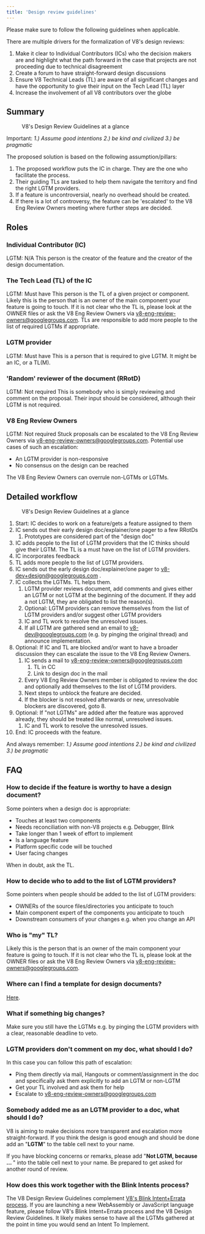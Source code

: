 ```yaml
---
title: 'Design review guidelines'
---
```

Please make sure to follow the following guidelines when applicable.

There are multiple drivers for the formalization of V8's design reviews:

1. Make it clear to Individual Contributors (ICs) who the decision makers are and highlight what the path forward in the case that projects are not proceeding due to technical disagreement
1. Create a forum to have straight-forward design discussions
1. Ensure V8 Technical Leads (TL) are aware of all significant changes and have the opportunity to give their input on the Tech Lead (TL) layer
1. Increase the involvement of all V8 contributors over the globe

## Summary

<figure>
  <img src="/_img/docs/design-review-guidelines/design-review-guidelines.svg" intrinsicsize="960x540" alt="">
  <figcaption>V8's Design Review Guidelines at a glance</figcaption>
</figure>

Important: *1.) Assume good intentions 2.) be kind and civilized 3.) be pragmatic*

The proposed solution is based on the following assumption/pillars:

1. The proposed workflow puts the IC in charge. They are the one who facilitate the process.
1. Their guiding TLs are tasked to help them navigate the territory and find the right LGTM providers.
1. If a feature is uncontroversial, nearly no overhead should be created.
1. If there is a lot of controversy, the feature can be 'escalated' to the V8 Eng Review Owners meeting where further steps are decided.

## Roles

### Individual Contributor (IC)

LGTM: N/A
This person is the creator of the feature and the creator of the design documentation.

### The Tech Lead (TL) of the IC

LGTM: Must have
This person is the TL of a given project or component. Likely this is the person that is an owner of the main component your feature is going to touch. If it is not clear who the TL is, please look at the OWNER files or ask the V8 Eng Review Owners via v8-eng-review-owners@googlegroups.com. TLs are responsible to add more people to the list of required LGTMs if appropriate.

### LGTM provider

LGTM: Must have
This is a person that is required to give LGTM. It might be an IC, or a TL(M).

### 'Random' reviewer of the document (RRotD)

LGTM: Not required
This is somebody who is simply reviewing and comment on the proposal. Their input should be considered, although their LGTM is not required.

### V8 Eng Review Owners

LGTM: Not required
Stuck proposals can be escalated to the V8 Eng Review Owners via v8-eng-review-owners@googlegroups.com. Potential use cases of such an escalation:

- An LGTM provider is non-responsive
- No consensus on the design can be reached

The V8 Eng Review Owners can overrule non-LGTMs or LGTMs.

## Detailed workflow

<figure>
  <img src="/_img/docs/design-review-guidelines/design-review-guidelines.svg" intrinsicsize="960x540" alt="">
  <figcaption>V8's Design Review Guidelines at a glance</figcaption>
</figure>

1. Start: IC decides to work on a feature/gets a feature assigned to them
1. IC sends out their early design doc/explainer/one pager to a few RRotDs
    1. Prototypes are considered part of the "design doc"
1. IC adds people to the list of LGTM providers that the IC thinks should give their LGTM. The TL is a must have on the list of LGTM providers.
1. IC incorporates feedback
1. TL adds more people to the list of LGTM providers.
1. IC sends out the early design doc/explainer/one pager to v8-dev+design@googlegroups.com .
1. IC collects the LGTMs. TL helps them.
    1. LGTM provider reviews document, add comments and gives either an LGTM or not LGTM at the beginning of the document. If they add a not LGTM, they are obligated to list the reason(s).
    1. Optional: LGTM providers can remove themselves from the list of LGTM providers and/or suggest other LGTM providers
    1. IC and TL work to resolve the unresolved issues.
    1. If all LGTM are gathered send an email to v8-dev@googlegroups.com (e.g. by pinging the original thread) and announce implementation.
1. Optional: If IC and TL are blocked and/or want to have a broader discussion they can escalate the issue to the V8 Eng Review Owners.
    1. IC sends a mail to v8-eng-review-owners@googlegroups.com
        1. TL in CC
        1. Link to design doc in the mail
    1. Every V8 Eng Review Owners member is obligated to review the doc and optionally add themselves to the list of LGTM providers.
    1. Next steps to unblock the feature are decided.
    1. If the blocker is not resolved afterwards or new, unresolvable blockers are discovered, goto 8.
1. Optional: If "not LGTMs" are added after the feature was approved already, they should be treated like normal, unresolved issues.
    1. IC and TL work to resolve the unresolved issues.
1. End: IC proceeds with the feature.

And always remember: *1.) Assume good intentions 2.) be kind and civilized 3.) be pragmatic*

## FAQ

### How to decide if the feature is worthy to have a design document?

Some pointers when a design doc is appropriate:

- Touches at least two components
- Needs reconciliation with non-V8 projects e.g. Debugger, Blink
- Take longer than 1 week of effort to implement
- Is a language feature
- Platform specific code will be touched
- User facing changes

When in doubt, ask the TL.

### How to decide who to add to the list of LGTM providers?

Some pointers when people should be added to the list of LGTM providers:

- OWNERs of the source files/directories you anticipate to touch
- Main component expert of the components you anticipate to touch
- Downstream consumers of your changes e.g. when you change an API

### Who is "my" TL?

Likely this is the person that is an owner of the main component your feature is going to touch. If it is not clear who the TL is, please look at the OWNER files or ask the V8 Eng Review Owners via v8-eng-review-owners@googlegroups.com.

### Where can I find a template for design documents?

[Here](https://docs.google.com/document/d/1CWNKvxOYXGMHepW31hPwaFz9mOqffaXnuGqhMqcyFYo/edit).

### What if something big changes?

Make sure you still have the LGTMs e.g. by pinging the LGTM providers with a clear, reasonable deadline to veto.

### LGTM providers don't comment on my doc, what should I do?

In this case you can follow this path of escalation:

- Ping them directly via mail, Hangouts or comment/assignment in the doc and specifically ask them explicitly to add an LGTM or non-LGTM
- Get your TL involved and ask them for help
- Escalate to v8-eng-review-owners@googlegroups.com

### Somebody added me as an LGTM provider to a doc, what should I do?

V8 is aiming to make decisions more transparent and escalation more straight-forward. If you think the design is good enough and should be done add an "**LGTM**" to the table cell next to your name.

If you have blocking concerns or remarks, please add "**Not LGTM, because … <reason>**" into the table cell next to your name. Be prepared to get asked for another round of review.

### How does this work together with the Blink Intents process?

The V8 Design Review Guidelines complement [V8's Blink Intent+Errata process](/docs/feature-launch-process). If you are launching a new WebAssembly or JavaScript language feature, please follow V8's Blink Intent+Errata process and the V8 Design Review Guidelines. It likely makes sense to have all the LGTMs gathered at the point in time you would send an Intent To Implement.
